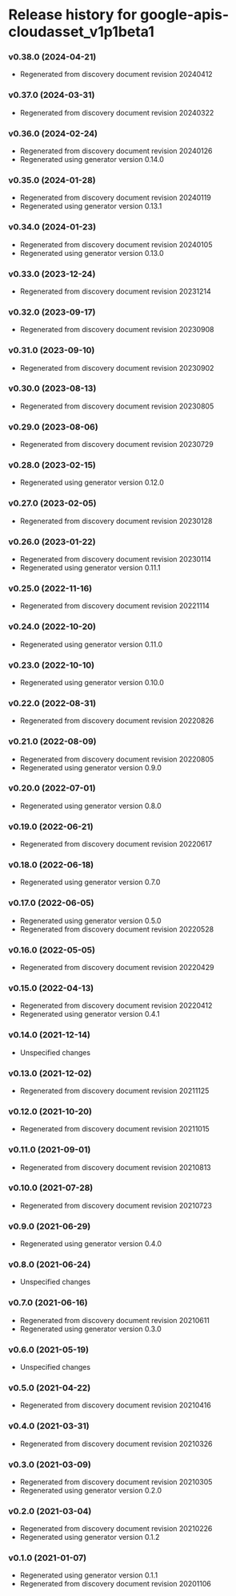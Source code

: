 # Release history for google-apis-cloudasset_v1p1beta1

### v0.38.0 (2024-04-21)

* Regenerated from discovery document revision 20240412

### v0.37.0 (2024-03-31)

* Regenerated from discovery document revision 20240322

### v0.36.0 (2024-02-24)

* Regenerated from discovery document revision 20240126
* Regenerated using generator version 0.14.0

### v0.35.0 (2024-01-28)

* Regenerated from discovery document revision 20240119
* Regenerated using generator version 0.13.1

### v0.34.0 (2024-01-23)

* Regenerated from discovery document revision 20240105
* Regenerated using generator version 0.13.0

### v0.33.0 (2023-12-24)

* Regenerated from discovery document revision 20231214

### v0.32.0 (2023-09-17)

* Regenerated from discovery document revision 20230908

### v0.31.0 (2023-09-10)

* Regenerated from discovery document revision 20230902

### v0.30.0 (2023-08-13)

* Regenerated from discovery document revision 20230805

### v0.29.0 (2023-08-06)

* Regenerated from discovery document revision 20230729

### v0.28.0 (2023-02-15)

* Regenerated using generator version 0.12.0

### v0.27.0 (2023-02-05)

* Regenerated from discovery document revision 20230128

### v0.26.0 (2023-01-22)

* Regenerated from discovery document revision 20230114
* Regenerated using generator version 0.11.1

### v0.25.0 (2022-11-16)

* Regenerated from discovery document revision 20221114

### v0.24.0 (2022-10-20)

* Regenerated using generator version 0.11.0

### v0.23.0 (2022-10-10)

* Regenerated using generator version 0.10.0

### v0.22.0 (2022-08-31)

* Regenerated from discovery document revision 20220826

### v0.21.0 (2022-08-09)

* Regenerated from discovery document revision 20220805
* Regenerated using generator version 0.9.0

### v0.20.0 (2022-07-01)

* Regenerated using generator version 0.8.0

### v0.19.0 (2022-06-21)

* Regenerated from discovery document revision 20220617

### v0.18.0 (2022-06-18)

* Regenerated using generator version 0.7.0

### v0.17.0 (2022-06-05)

* Regenerated using generator version 0.5.0
* Regenerated from discovery document revision 20220528

### v0.16.0 (2022-05-05)

* Regenerated from discovery document revision 20220429

### v0.15.0 (2022-04-13)

* Regenerated from discovery document revision 20220412
* Regenerated using generator version 0.4.1

### v0.14.0 (2021-12-14)

* Unspecified changes

### v0.13.0 (2021-12-02)

* Regenerated from discovery document revision 20211125

### v0.12.0 (2021-10-20)

* Regenerated from discovery document revision 20211015

### v0.11.0 (2021-09-01)

* Regenerated from discovery document revision 20210813

### v0.10.0 (2021-07-28)

* Regenerated from discovery document revision 20210723

### v0.9.0 (2021-06-29)

* Regenerated using generator version 0.4.0

### v0.8.0 (2021-06-24)

* Unspecified changes

### v0.7.0 (2021-06-16)

* Regenerated from discovery document revision 20210611
* Regenerated using generator version 0.3.0

### v0.6.0 (2021-05-19)

* Unspecified changes

### v0.5.0 (2021-04-22)

* Regenerated from discovery document revision 20210416

### v0.4.0 (2021-03-31)

* Regenerated from discovery document revision 20210326

### v0.3.0 (2021-03-09)

* Regenerated from discovery document revision 20210305
* Regenerated using generator version 0.2.0

### v0.2.0 (2021-03-04)

* Regenerated from discovery document revision 20210226
* Regenerated using generator version 0.1.2

### v0.1.0 (2021-01-07)

* Regenerated using generator version 0.1.1
* Regenerated from discovery document revision 20201106

